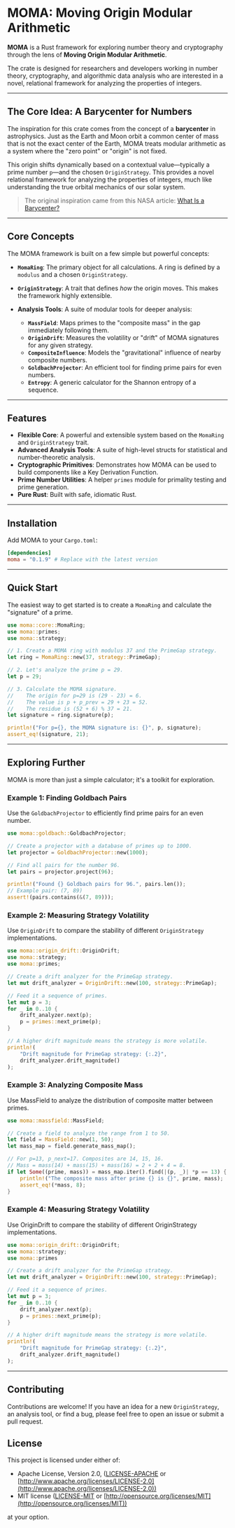 # MOMA: Moving Origin Modular Arithmetic

[](https://www.google.com/search?q=https://crates.io/crates/moma)
[](https://www.google.com/search?q=https://docs.rs/moma)
[](https://opensource.org/licenses/MIT)
[](https://www.google.com/search?q=https://github.com/neil-crago/moma/actions)

**MOMA** is a Rust framework for exploring number theory and cryptography through the lens of **Moving Origin Modular Arithmetic**.

The crate is designed for researchers and developers working in number theory, cryptography, and algorithmic data analysis who are interested in a novel, relational framework for analyzing the properties of integers.

-----

## The Core Idea: A Barycenter for Numbers

The inspiration for this crate comes from the concept of a **barycenter** in astrophysics. Just as the Earth and Moon orbit a common center of mass that is not the exact center of the Earth, MOMA treats modular arithmetic as a system where the "zero point" or "origin" is not fixed.

This origin shifts dynamically based on a contextual value—typically a prime number `p`—and the chosen `OriginStrategy`. This provides a novel relational framework for analyzing the properties of integers, much like understanding the true orbital mechanics of our solar system.

> The original inspiration came from this NASA article: [What Is a Barycenter?](https://spaceplace.nasa.gov/barycenter/en/)

-----

## Core Concepts

The MOMA framework is built on a few simple but powerful concepts:

  * **`MomaRing`**: The primary object for all calculations. A ring is defined by a `modulus` and a chosen `OriginStrategy`.

  * **`OriginStrategy`**: A trait that defines *how* the origin moves. This makes the framework highly extensible.

  * **Analysis Tools**: A suite of modular tools for deeper analysis:

      * **`MassField`**: Maps primes to the "composite mass" in the gap immediately following them.
      * **`OriginDrift`**: Measures the volatility or "drift" of MOMA signatures for any given strategy.
      * **`CompositeInfluence`**: Models the "gravitational" influence of nearby composite numbers.
      * **`GoldbachProjector`**: An efficient tool for finding prime pairs for even numbers.
      * **`Entropy`**: A generic calculator for the Shannon entropy of a sequence.

-----

## Features

  * **Flexible Core**: A powerful and extensible system based on the `MomaRing` and `OriginStrategy` trait.
  * **Advanced Analysis Tools**: A suite of high-level structs for statistical and number-theoretic analysis.
  * **Cryptographic Primitives**: Demonstrates how MOMA can be used to build components like a Key Derivation Function.
  * **Prime Number Utilities**: A helper `primes` module for primality testing and prime generation.
  * **Pure Rust**: Built with safe, idiomatic Rust.

-----

## Installation

Add MOMA to your `Cargo.toml`:

```toml
[dependencies]
moma = "0.1.9" # Replace with the latest version
```

-----

## Quick Start

The easiest way to get started is to create a `MomaRing` and calculate the "signature" of a prime.

```rust
use moma::core::MomaRing;
use moma::primes;
use moma::strategy;

// 1. Create a MOMA ring with modulus 37 and the PrimeGap strategy.
let ring = MomaRing::new(37, strategy::PrimeGap);

// 2. Let's analyze the prime p = 29.
let p = 29;

// 3. Calculate the MOMA signature.
//    The origin for p=29 is (29 - 23) = 6.
//    The value is p + p_prev = 29 + 23 = 52.
//    The residue is (52 + 6) % 37 = 21.
let signature = ring.signature(p);

println!("For p={}, the MOMA signature is: {}", p, signature);
assert_eq!(signature, 21);
```

-----

## Exploring Further

MOMA is more than just a simple calculator; it's a toolkit for exploration.

### Example 1: Finding Goldbach Pairs

Use the `GoldbachProjector` to efficiently find prime pairs for an even number.

```rust
use moma::goldbach::GoldbachProjector;

// Create a projector with a database of primes up to 1000.
let projector = GoldbachProjector::new(1000);

// Find all pairs for the number 96.
let pairs = projector.project(96);

println!("Found {} Goldbach pairs for 96.", pairs.len());
// Example pair: (7, 89)
assert!(pairs.contains(&(7, 89)));
```

### Example 2: Measuring Strategy Volatility

Use `OriginDrift` to compare the stability of different `OriginStrategy` implementations.

```rust
use moma::origin_drift::OriginDrift;
use moma::strategy;
use moma::primes;

// Create a drift analyzer for the PrimeGap strategy.
let mut drift_analyzer = OriginDrift::new(100, strategy::PrimeGap);

// Feed it a sequence of primes.
let mut p = 3;
for _ in 0..10 {
    drift_analyzer.next(p);
    p = primes::next_prime(p);
}

// A higher drift magnitude means the strategy is more volatile.
println!(
    "Drift magnitude for PrimeGap strategy: {:.2}",
    drift_analyzer.drift_magnitude()
);
```

### Example 3: Analyzing Composite Mass

Use MassField to analyze the distribution of composite matter between primes.

```rust
use moma::massfield::MassField;

// Create a field to analyze the range from 1 to 50.
let field = MassField::new(1, 50);
let mass_map = field.generate_mass_map();

// For p=13, p_next=17. Composites are 14, 15, 16.
// Mass = mass(14) + mass(15) + mass(16) = 2 + 2 + 4 = 8.
if let Some((prime, mass)) = mass_map.iter().find(|(p, _)| *p == 13) {
    println!("The composite mass after prime {} is {}", prime, mass);
    assert_eq!(*mass, 8);
}
```

### Example 4: Measuring Strategy Volatility

Use OriginDrift to compare the stability of different OriginStrategy implementations.

```rust
use moma::origin_drift::OriginDrift;
use moma::strategy;
use moma::primes

// Create a drift analyzer for the PrimeGap strategy.
let mut drift_analyzer = OriginDrift::new(100, strategy::PrimeGap);

// Feed it a sequence of primes.
let mut p = 3;
for _ in 0..10 {
    drift_analyzer.next(p);
    p = primes::next_prime(p);
}

// A higher drift magnitude means the strategy is more volatile.
println!(
    "Drift magnitude for PrimeGap strategy: {:.2}",
    drift_analyzer.drift_magnitude()
);
```

-----

## Contributing

Contributions are welcome\! If you have an idea for a new `OriginStrategy`, an analysis tool, or find a bug, please feel free to open an issue or submit a pull request.

## License

This project is licensed under either of:

  * Apache License, Version 2.0, ([LICENSE-APACHE](https://www.google.com/search?q=LICENSE-APACHE) or [http://www.apache.org/licenses/LICENSE-2.0](http://www.apache.org/licenses/LICENSE-2.0))
  * MIT license ([LICENSE-MIT](https://www.google.com/search?q=LICENSE-MIT) or [http://opensource.org/licenses/MIT](http://opensource.org/licenses/MIT))

at your option.